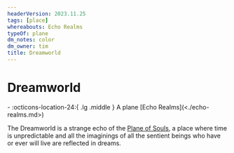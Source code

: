 ```yaml
---
headerVersion: 2023.11.25
tags: [place]
whereabouts: Echo Realms
typeOf: plane
dm_notes: color
dm_owner: tim
title: Dreamworld
---
```

# Dreamworld
<div class="grid cards ext-narrow-margin ext-one-column" markdown>
-    :octicons-location-24:{ .lg .middle } A plane [Echo Realms](<./echo-realms.md>)  
</div>


The Dreamworld is a strange echo of the [Plane of Souls](<../plane-of-souls.md>), a place where time is unpredictable and all the imaginings of all the sentient beings who have or ever will live are reflected in dreams. 


